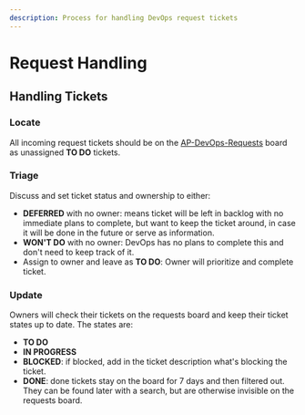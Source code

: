 ```yaml
---
description: Process for handling DevOps request tickets
---
```


# Request Handling

## Handling Tickets

### Locate

All incoming request tickets should be on the [AP-DevOps-Requests](https://broadworkbench.atlassian.net/secure/RapidBoard.jspa?rapidView=71) board as unassigned **TO DO** tickets.

### Triage

Discuss and set ticket status and ownership to either:

* **DEFERRED** with no owner: means ticket will be left in backlog with no immediate plans to complete, but want to keep the ticket around, in case it will be done in the future or serve as information.
* **WON'T DO** with no owner: DevOps has no plans to complete this and don't need to keep track of it.
* Assign to owner and leave as **TO DO**: Owner will prioritize and complete ticket.

### Update

Owners will check their tickets on the requests board and keep their ticket states up to date. The states are:

* **TO DO**
* **IN PROGRESS**
* **BLOCKED**: if blocked, add in the ticket description what's blocking the ticket.
* **DONE**: done tickets stay on the board for 7 days and then filtered out.  They can be found later with a search, but are otherwise invisible on the requests board.









